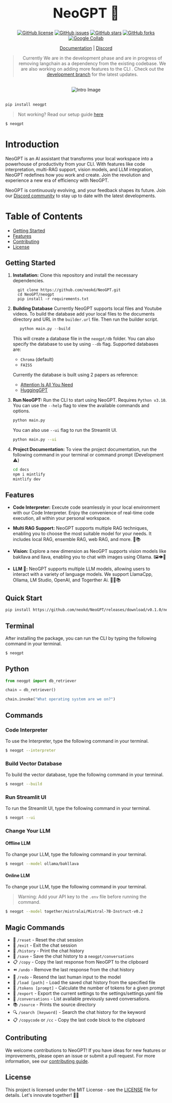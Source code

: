 <div align="center">
  <!-- <img src="https://github.com/neokd/NeoGPT/assets/71772185/82d5c63d-81b5-4b45-95d4-53641016bfdc" alt="NeoGPT Gif" width="500"/> -->
  
<h1 style="font-size: 3em;">NeoGPT 🚀</h1>

  [![GitHub license](https://img.shields.io/github/license/neokd/NeoGPT?style=flat-round&color=blue&logo=github)](https://github.com/neokd/NeoGPT/blob/main/LICENSE)
[![GitHub issues](https://img.shields.io/github/issues/neokd/NeoGPT?style=flat-round&color=green&logo=github)](https://github.com/neokd/NeoGPT/issues)
[![GitHub stars](https://img.shields.io/github/stars/neokd/NeoGPT?style=flat-round&color=yellow&logo=github)](https://github.com/neokd/NeoGPT/stargazers)
[![GitHub forks](https://img.shields.io/github/forks/neokd/NeoGPT?style=flat-round&color=orange&logo=github)](https://github.com/neokd/NeoGPT/network)
[![Google Collab](https://img.shields.io/badge/Colab-F9AB00?style=flat-round&logo=googlecolab&labelColor=525252)](https://colab.research.google.com/drive/1ngzHdvoHfbSXZaeW5dBA__W4oHGLTQhV?usp=sharing)


</div>


<div align="center">
    
<span>
        <a href="https://docs.neogpt.dev/introduction">Documentation</a>
        <span> | </span>
        <a href="https://discord.gg/qNqjsGuCTG">Discord</a>
</span>
<div>

> Currently We are in the development phase and are in progress of removing langchain as a dependency from the existing codebase. We are also working on adding more features to the CLI . Check out the [development branch](https://github.com/neokd/NeoGPT/tree/v0.2) for the latest updates.

<br/>
<img src="https://github.com/neokd/NeoGPT/blob/f04841e9afbac5bf426aca3619cd86a464da4932/docs/assets/intro.png?raw=true" alt="Intro Image"/>
</div>
</div>
<br/>

```bash
pip install neogpt
```
> Not working? Read our setup guide [here](https://docs.neogpt.dev/installation)

```bash
$ neogpt
```

# Introduction
NeoGPT is an AI assistant that transforms your local workspace into a powerhouse of productivity from your CLI. With features like code interpretation, multi-RAG support, vision models, and LLM integration, NeoGPT redefines how you work and create. Join the revolution and experience a new era of efficiency with NeoGPT.



NeoGPT is continuously evolving, and your feedback shapes its future. Join our [Discord community](https://discord.gg/qNqjsGuCTG) to stay up to date with the latest developments.


# Table of Contents
- [Getting Started](#getting-started)
- [Features](#features)
- [Contributing](#contributing)
- [License](#license)

## Getting Started

1. **Installation:** Clone this repository and install the necessary dependencies.


    ```
      git clone https://github.com/neokd/NeoGPT.git
      cd NeoGPT/neogpt
      pip install -r requirements.txt
    ```

2. **Building Database** Currently NeoGPT supports local files and Youtube videos. To build the database add your local files to the documents directory and URL in the `builder.url` file. Then run the builder script.

    ```python
       python main.py --build
    ```
    This will create a database file in the `neogpt/db` folder. You can also specify the database to use by using `--db` flag.
    Supported databases are:
    - `Chroma` (default)
    - `FAISS`

    Currently the database is built using 2 papers as reference:
    - [Attention Is All You Need](https://arxiv.org/pdf/1706.03762.pdf)
    - [HuggingGPT](https://arxiv.org/pdf/2303.17580.pdf)


3. **Run NeoGPT:** Run the CLI to start using NeoGPT. Requires `Python v3.10`. You can use the `--help` flag to view the available commands and options.
    ```bash
    python main.py
    ```
    You can also use `--ui` flag to run the Streamlit UI.
    ```bash
    python main.py --ui
    ```

4. **Project Documentation:**
    To view the project documentation, run the following command in your terminal or command prompt (Development ⚠️)
    ```bash
    cd docs
    npm i mintlify
    mintlify dev
    ```
    

## Features

- **Code Interpreter:**
    Execute code seamlessly in your local environment with our Code Interpreter. Enjoy the convenience of real-time code execution, all within your personal workspace.

- **Multi RAG Support:**
    NeoGPT supports multiple RAG techniques, enabling you to choose the most suitable model for your needs. It includes local RAG, ensemble RAG, web RAG, and more. 🧠📚

- **Vision:**
   Explore a new dimension as NeoGPT supports vision models like bakllava and llava, enabling you to chat with images using Ollama. 🖼️👁️🧠

- **LLM 🤖:**
   NeoGPT supports multiple LLM models, allowing users to interact with a variety of language models. We support LlamaCpp, Ollama, LM Studio, OpenAI, and Togerther Ai. 🤖🧠📚


## Quick Start

```bash
pip install https://github.com/neokd/NeoGPT/releases/download/v0.1.0/neogpt-0.1.0-py3-none-any.whl
```

## Terminal

After installing the package, you can run the CLI by typing the following command in your terminal.

```bash
$ neogpt
```

## Python

```python
from neogpt import db_retriever

chain = db_retriever()

chain.invoke("What operating system are we on?")
```

## Commands


### Code Interpreter
To use the Interpreter, type the following command in your terminal.

```bash
$ neogpt --interpreter
```

### Build Vector Database
To build the vector database, type the following command in your terminal.

```bash
$ neogpt --build
```

### Run Streamlit UI
To run the Streamlit UI, type the following command in your terminal.

```bash
$ neogpt --ui
```

### Change Your LLM

#### Offline LLM

To change your LLM, type the following command in your terminal.

```bash
$ neogpt --model ollama/bakllava
```
#### Online LLM

To change your LLM, type the following command in your terminal.

> Warning: Add your API key to the `.env` file before running the command.

```bash
$ neogpt --model together/mistralai/Mistral-7B-Instruct-v0.2
```

## Magic Commands


- 🔄 `/reset` - Reset the chat session
- 🚪 `/exit` - Exit the chat session
- 📜 `/history` - Print the chat history
- 💾 `/save` - Save the chat history to a `neogpt/conversations`
- 📋 `/copy` - Copy the last response from NeoGPT to the clipboard
- ⏪ `/undo` - Remove the last response from the chat history
- 🔁 `/redo` - Resend the last human input to the model
- 📂 `/load [path]` - Load the saved chat history from the specified file
- 🔖 `/tokens [prompt]` - Calculate the number of tokens for a given prompt
- 📄 `/export` - Export the current settings to the settings/settings.yaml file
- 📜 `/conversations` - List available previously saved conversations.
- 📚 `/source` - Prints the source directory
- 🔍 `/search [keyword]` - Search the chat history for the keyword
- 📋 `/copycode` or `/cc` - Copy the last code block to the clipboard


## Contributing
We welcome contributions to NeoGPT! If you have ideas for new features or improvements, please open an issue or submit a pull request. For more information, see our [contributing guide](CONTRIBUTING.md).

## License
This project is licensed under the MIT License - see the [LICENSE](LICENSE) file for details. Let's innovate together! 🤖✨


 



























































 
   
